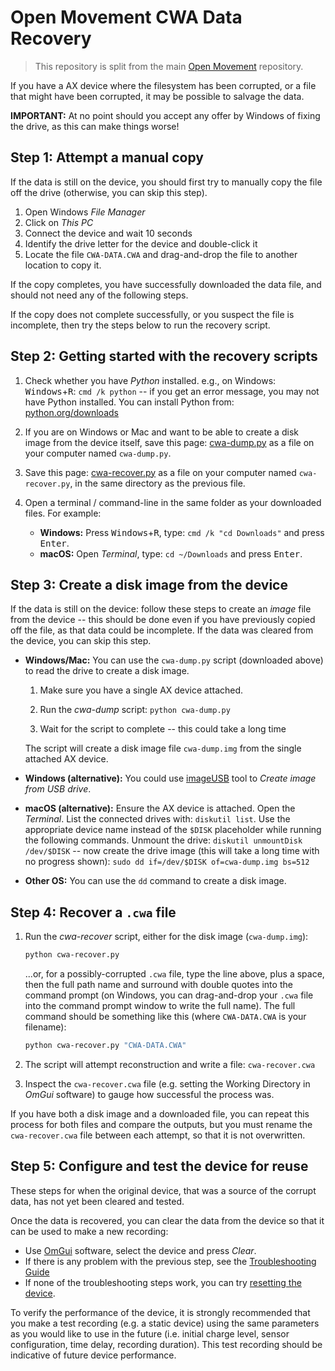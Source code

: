 # Open Movement CWA Data Recovery

> This repository is split from the main [Open Movement](https://github.com/digitalinteraction/openmovement) repository.

If you have a AX device where the filesystem has been corrupted, or a file that might have been corrupted, it may be possible to salvage the data.

**IMPORTANT:** At no point should you accept any offer by Windows of fixing the drive, as this can make things worse!


## Step 1: Attempt a manual copy

If the data is still on the device, you should first try to manually copy the file off the drive (otherwise, you can skip this step).

1. Open Windows *File Manager*
2. Click on *This PC*
3. Connect the device and wait 10 seconds
4. Identify the drive letter for the device and double-click it
5. Locate the file `CWA-DATA.CWA` and drag-and-drop the file to another location to copy it.

If the copy completes, you have successfully downloaded the data file, and should not need any of the following steps.

If the copy does not complete successfully, or you suspect the file is incomplete, then try the steps below to run the recovery script.


## Step 2: Getting started with the recovery scripts

1. Check whether you have *Python* installed.  e.g., on Windows: <kbd>Windows</kbd>+<kbd>R</kbd>: `cmd /k python` -- if you get an error message, you may not have Python installed.  You can install Python from: [python.org/downloads](https://www.python.org/downloads/)

2. If you are on Windows or Mac and want to be able to create a disk image from the device itself, save this page: [cwa-dump.py](https://raw.githubusercontent.com/digitalinteraction/cwa-recover/main/cwa-dump.py) as a file on your computer named `cwa-dump.py`.

3. Save this page: [cwa-recover.py](https://raw.githubusercontent.com/digitalinteraction/cwa-recover/main/cwa-recover.py) as a file on your computer named `cwa-recover.py`, in the same directory as the previous file.

4. Open a terminal / command-line in the same folder as your downloaded files.  For example:
    * **Windows:** Press <kbd>Windows</kbd>+<kbd>R</kbd>, type: `cmd /k "cd Downloads"` and press <kbd>Enter</kbd>.
    * **macOS:** Open *Terminal*, type: `cd ~/Downloads` and press <kbd>Enter</kbd>.


## Step 3: Create a disk image from the device

If the data is still on the device: follow these steps to create an *image* file from the device -- this should be done even if you have previously copied off the file, as that data could be incomplete.  If the data was cleared from the device, you can skip this step.

* **Windows/Mac:**  You can use the `cwa-dump.py` script (downloaded above) to read the drive to create a disk image.

    1. Make sure you have a single AX device attached.

    2. Run the *cwa-dump* script: `python cwa-dump.py` 

    3. Wait for the script to complete -- this could take a long time

    The script will create a disk image file `cwa-dump.img` from the single attached AX device.

* **Windows (alternative):** You could use [imageUSB](https://www.osforensics.com/tools/write-usb-images.html) tool to *Create image from USB drive*.

* **macOS (alternative):** Ensure the AX device is attached.  Open the *Terminal*.  List the connected drives with: `diskutil list`.  Use the appropriate device name instead of the `$DISK` placeholder while running the following commands.  Unmount the drive: `diskutil unmountDisk /dev/$DISK` -- now create the drive image (this will take a long time with no progress shown): `sudo dd if=/dev/$DISK of=cwa-dump.img bs=512`

* **Other OS:** You can use the `dd` command to create a disk image.


## Step 4: Recover a `.cwa` file

1. Run the *cwa-recover* script, either for the disk image (`cwa-dump.img`):

    ```bash
    python cwa-recover.py
    ````
      
    ...or, for a possibly-corrupted `.cwa` file, type the line above, plus a space, then the full path name and surround with double quotes into the command prompt (on Windows, you can drag-and-drop your `.cwa` file into the command prompt window to write the full name).  The full command should be something like this (where `CWA-DATA.CWA` is your filename):

    ```bash
    python cwa-recover.py "CWA-DATA.CWA"
    ```

2. The script will attempt reconstruction and write a file: `cwa-recover.cwa`

3. Inspect the `cwa-recover.cwa` file (e.g. setting the Working Directory in *OmGui* software) to gauge how successful the process was.

If you have both a disk image and a downloaded file, you can repeat this process for both files and compare the outputs, but you must rename the `cwa-recover.cwa` file between each attempt, so that it is not overwritten.

<!-- 
There is a possibility that in some circumstances that being able to read the underlying physical NAND block memory could increase the data recovered, as this would include NAND blocks not used by the logical drive -- however, this is not an interface provided by the current device firmware, and would complicate the recovery, e.g. for overwritten blocks 

Read sectors from a device -- for any header or data sectors found: for each session id, create a map of sequence id to dump file offset (should sort by timestamp as the sequence id can be reset).  If more than one session id is found, the user must choose which to restore.  If no header was found for a specific session id, then a dummy one can be created (but the device id should be specified).  It may be necessary to re-base the sequence id so that it starts at 0).
-->


## Step 5: Configure and test the device for reuse

These steps for when the original device, that was a source of the corrupt data, has not yet been cleared and tested.

Once the data is recovered, you can clear the data from the device so that it can be used to make a new recording:
* Use [OmGui](https://github.com/digitalinteraction/openmovement/wiki/AX3-GUI) software, select the device and press *Clear*.
* If there is any problem with the previous step, see the [Troubleshooting Guide](https://github.com/digitalinteraction/openmovement/blob/master/Docs/ax3/ax3-troubleshooting.md)
* If none of the troubleshooting steps work, you can try [resetting the device](https://github.com/digitalinteraction/openmovement/blob/master/Docs/ax3/ax3-troubleshooting.md#resetting-the-device).

To verify the performance of the device, it is strongly recommended that you make a test recording (e.g. a static device) using the same parameters as you would like to use in the future (i.e. initial charge level, sensor configuration, time delay, recording duration).  This test recording should be indicative of future device performance.  

